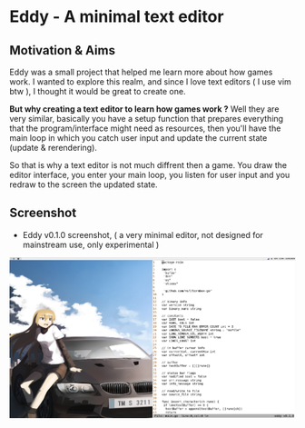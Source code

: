# Eddy - A minimal text editor



## Motivation & Aims

Eddy was a small project that helped me learn more about how games work. I wanted to explore this realm, and since I love text editors 
( I use vim btw ), I thought it would be great to create one.

**But why creating a text editor to learn how games work ?** Well they are very similar, basically you have a setup function that prepares 
everything that the program/interface might need as resources, then you'll have the main loop in which you catch user input and update
the current state (update & rerendering). 

So that is why a text editor is not much diffrent then a game. You draw the editor interface, you enter your main loop, you listen for
user input and you redraw to the screen the updated state.

## Screenshot

- Eddy v0.1.0 screenshot, ( a very minimal editor, not designed for mainstream use, only experimental )

![Eddy v0.1.0 screenshot](./eddy_v0.1.0_snapshot.png "Eddy v0.1.0")
